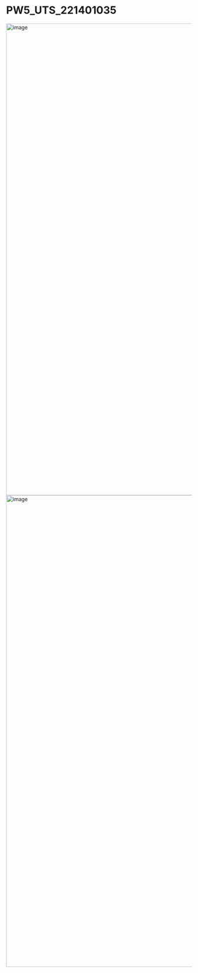 # PW5_UTS_221401035
<img width="1280" alt="image" src="https://github.com/Jojoium/PW5_UTS_221401035/assets/114537894/b54a7ffd-ca0e-4f30-9790-ab6570a4d9fa">
<img width="1280" alt="image" src="https://github.com/Jojoium/PW5_UTS_221401035/assets/114537894/62b35f93-f4b8-4e43-ba88-6fe73a571319">

